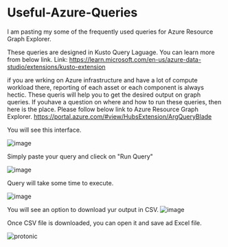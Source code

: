 # Useful-Azure-Queries
I am pasting my some of the frequently used queries for Azure Resource Graph Explorer.

These queries are designed in Kusto Query Laguage. You can learn more from below link.
Link: https://learn.microsoft.com/en-us/azure-data-studio/extensions/kusto-extension

if you are wrking on Azure infrastructure and have a lot of compute workload there, reporting of each asset or each component is always hectic. These queris will help you to get the desired output on graph queries.
If youhave a question on where and how to run these queries, then here is the place. Please follow below link to Azure Resource Graph Explorer.
https://portal.azure.com/#view/HubsExtension/ArgQueryBlade

You will see this interface.

![image](https://github.com/protonic/Useful-Azure-Queries/assets/6954075/692d1d56-2ed2-4b28-bb81-8dcbc18150a6)

Simply paste your query and clieck on "Run Query"

![image](https://github.com/protonic/Useful-Azure-Queries/assets/6954075/2f01d6bc-05e4-45f4-85de-ea326bebf1bd)


Query will take some time to execute.

![image](https://github.com/protonic/Useful-Azure-Queries/assets/6954075/ef2b1897-489a-4047-aa35-198c8bb29c12)

You will see an option to download yur output in CSV.
![image](https://github.com/protonic/Useful-Azure-Queries/assets/6954075/f338c0bf-6013-43af-a959-13a3cde72a59)


Once CSV file is downloaded, you can open it and save ad Excel file.


<p align="left"> <img src="https://komarev.com/ghpvc/?username=protonic&label=Page%20views&color=0e75b6&style=flat" alt="protonic" /> </p>
